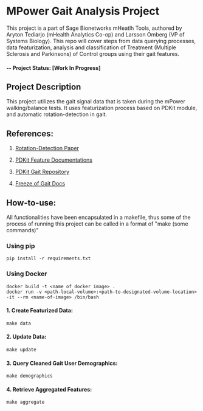 # MPower Gait Analysis Project

This project is a part of Sage Bionetworks mHeatlh Tools, authored by Aryton Tediarjo (mHealth Analytics Co-op) and Larsson Omberg (VP of Systems Biology). This repo will cover steps from data querying processes, data featurization, analysis and classification of Treatment (Multiple Sclerosis and Parkinsons) of Control groups using their gait features. 

#### -- Project Status: [Work In Progress]


## Project Description

This project utilizes the gait signal data that is taken during the mPower walking/balance tests. It uses featurization process based on PDKit module, and automatic rotation-detection in gait. 



## References:
1. [Rotation-Detection Paper](https://www.ncbi.nlm.nih.gov/pmc/articles/PMC5811655/)

2. [PDKit Feature Documentations](https://pdkit.readthedocs.io/_/downloads/en/latest/pdf/)

3. [PDKit Gait Repository](https://github.com/pdkit/pdkit/blob/79d6127454f22f7ea352a2540c5b8364b21356e9/pdkit/gait_processor.py)

4. [Freeze of Gait Docs](https://ieeexplore.ieee.org/document/5325884)


## How-to-use:

All functionalities have been encapsulated in a makefile, thus some of the process of running this project can be called in a format of "make (some commands)"


### Using pip
```
pip install -r requirements.txt
```

### Using Docker

```
docker build -t <name of docker image> .
docker run -v <path-local-volume>:<path-to-designated-volume-location> -it --rm <name-of-image> /bin/bash
```

#### 1. Create Featurized Data:
```
make data
```

#### 2. Update Data:
```
make update
```

#### 3. Query Cleaned Gait User Demographics:
```
make demographics
```

#### 4. Retrieve Aggregated Features:
```
make aggregate
```
